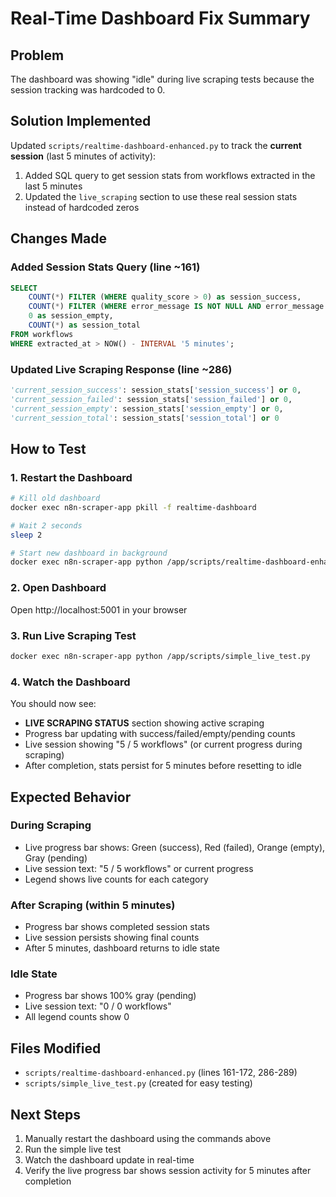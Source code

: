 # Real-Time Dashboard Fix Summary

## Problem
The dashboard was showing "idle" during live scraping tests because the session tracking was hardcoded to 0.

## Solution Implemented
Updated `scripts/realtime-dashboard-enhanced.py` to track the **current session** (last 5 minutes of activity):

1. Added SQL query to get session stats from workflows extracted in the last 5 minutes
2. Updated the `live_scraping` section to use these real session stats instead of hardcoded zeros

## Changes Made

### Added Session Stats Query (line ~161)
```sql
SELECT 
    COUNT(*) FILTER (WHERE quality_score > 0) as session_success,
    COUNT(*) FILTER (WHERE error_message IS NOT NULL AND error_message != '') as session_failed,
    0 as session_empty,
    COUNT(*) as session_total
FROM workflows 
WHERE extracted_at > NOW() - INTERVAL '5 minutes';
```

### Updated Live Scraping Response (line ~286)
```python
'current_session_success': session_stats['session_success'] or 0,
'current_session_failed': session_stats['session_failed'] or 0,
'current_session_empty': session_stats['session_empty'] or 0,
'current_session_total': session_stats['session_total'] or 0
```

## How to Test

### 1. Restart the Dashboard
```bash
# Kill old dashboard
docker exec n8n-scraper-app pkill -f realtime-dashboard

# Wait 2 seconds
sleep 2

# Start new dashboard in background
docker exec n8n-scraper-app python /app/scripts/realtime-dashboard-enhanced.py &
```

### 2. Open Dashboard
Open http://localhost:5001 in your browser

### 3. Run Live Scraping Test
```bash
docker exec n8n-scraper-app python /app/scripts/simple_live_test.py
```

### 4. Watch the Dashboard
You should now see:
- **LIVE SCRAPING STATUS** section showing active scraping
- Progress bar updating with success/failed/empty/pending counts
- Live session showing "5 / 5 workflows" (or current progress during scraping)
- After completion, stats persist for 5 minutes before resetting to idle

## Expected Behavior

### During Scraping
- Live progress bar shows: Green (success), Red (failed), Orange (empty), Gray (pending)
- Live session text: "5 / 5 workflows" or current progress
- Legend shows live counts for each category

### After Scraping (within 5 minutes)
- Progress bar shows completed session stats
- Live session persists showing final counts
- After 5 minutes, dashboard returns to idle state

### Idle State
- Progress bar shows 100% gray (pending)
- Live session text: "0 / 0 workflows"
- All legend counts show 0

## Files Modified
- `scripts/realtime-dashboard-enhanced.py` (lines 161-172, 286-289)
- `scripts/simple_live_test.py` (created for easy testing)

## Next Steps
1. Manually restart the dashboard using the commands above
2. Run the simple live test
3. Watch the dashboard update in real-time
4. Verify the live progress bar shows session activity for 5 minutes after completion







